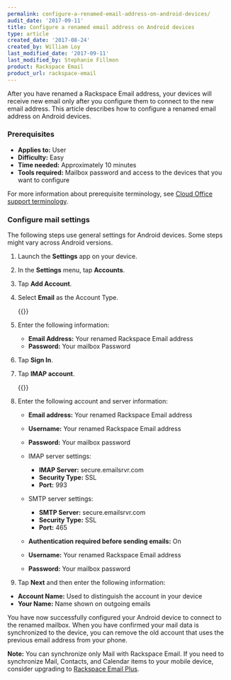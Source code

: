 ```yaml
---
permalink: configure-a-renamed-email-address-on-android-devices/
audit_date: '2017-09-11'
title: Configure a renamed email address on Android devices
type: article
created_date: '2017-08-24'
created_by: William Loy
last_modified_date: '2017-09-11'
last_modified_by: Stephanie Fillmon
product: Rackspace Email
product_url: rackspace-email
---
```


After you have renamed a Rackspace Email address, your devices will receive new email only after you configure them to connect to the new email address. This article describes how to configure a renamed email address on Android devices.

### Prerequisites

- **Applies to:** User
- **Difficulty:** Easy
- **Time needed:** Approximately 10 minutes
- **Tools required:**  Mailbox password and access to the devices that you want to configure

For more information about prerequisite terminology, see [Cloud Office support terminology](/how-to/cloud-office-support-terminology/).

### Configure mail settings

The following steps use general settings for Android devices. Some steps might vary across Android versions.

1. Launch the **Settings** app on your device.
2. In the **Settings** menu, tap **Accounts**.
3. Tap **Add Account**.
4. Select **Email** as the Account Type.

   {{<image src="android-typemail.png" alt="" title="">}}

5. Enter the following information:
   - **Email Address:** Your renamed Rackspace Email address
   - **Password:** Your mailbox Password

5. Tap **Sign In**.
6. Tap **IMAP account**.

    {{<image src="account-type-imap.png" alt="" title="">}}

7. Enter the following account and server information:

   - **Email address:** Your renamed Rackspace Email address
   - **Username:** Your renamed Rackspace Email address
   - **Password:** Your mailbox password

   - IMAP server settings:
      - **IMAP Server:** secure.emailsrvr.com
      - **Security Type:** SSL
      - **Port:** 993

   - SMTP server settings:
      - **SMTP Server:** secure.emailsrvr.com
      - **Security Type:** SSL
      - **Port:** 465

   - **Authentication required before sending emails:** On
   - **Username:** Your renamed Rackspace Email address
   - **Password:** Your mailbox password

10. Tap **Next** and then enter the following information:

   - **Account Name:** Used to distinguish the account in your device
   - **Your Name:** Name shown on outgoing emails

You have now successfully configured your Android device to connect to the renamed mailbox. When you have confirmed your mail data is synchronized to the device, you can remove the old account that uses the previous email address from your phone.

**Note:** You can synchronize only Mail with Rackspace Email. If you need to synchronize Mail, Contacts, and Calendar items to your mobile device, consider upgrading to [Rackspace Email Plus](/how-to/upgrade-to-rackspace-email-plus/).
